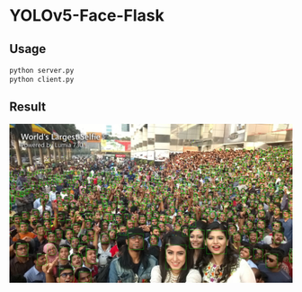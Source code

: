 # YOLOv5-Face-Flask

## Usage

```
python server.py
python client.py
```

## Result

![](images/result.jpg)